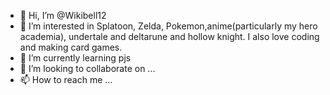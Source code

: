 - 👋 Hi, I’m @Wikibell12
- 👀 I’m interested in Splatoon, Zelda, Pokemon,anime(particularly my hero academia), undertale and deltarune and hollow knight. I also love coding and making card games.
- 🌱 I’m currently learning pjs
- 💞️ I’m looking to collaborate on ...
- 📫 How to reach me ...

<!---
Wikibell12/Wikibell12 is a ✨ special ✨ repository because its `README.md` (this file) appears on your GitHub profile.
You can click the Preview link to take a look at your changes.
--->
